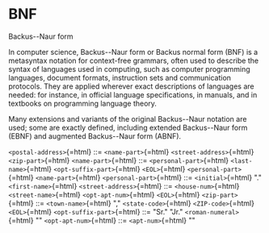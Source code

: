 # BNF


Backus--Naur form

In computer science, Backus--Naur form or Backus normal form (BNF) is a
metasyntax notation for context-free grammars, often used to describe
the syntax of languages used in computing, such as computer programming
languages, document formats, instruction sets and communication
protocols. They are applied wherever exact descriptions of languages are
needed: for instance, in official language specifications, in manuals,
and in textbooks on programming language theory.

Many extensions and variants of the original Backus--Naur notation are
used; some are exactly defined, including extended Backus--Naur form
(EBNF) and augmented Backus--Naur form (ABNF).

`<postal-address>`{=html} ::= `<name-part>`{=html}
`<street-address>`{=html} `<zip-part>`{=html} `<name-part>`{=html} ::=
`<personal-part>`{=html} `<last-name>`{=html} `<opt-suffix-part>`{=html}
`<EOL>`{=html} `<personal-part>`{=html} `<name-part>`{=html}
`<personal-part>`{=html} ::= `<initial>`{=html} "."
`<first-name>`{=html} `<street-address>`{=html} ::= `<house-num>`{=html}
`<street-name>`{=html} `<opt-apt-num>`{=html} `<EOL>`{=html}
`<zip-part>`{=html} ::= `<town-name>`{=html} "," `<state-code>`{=html}
`<ZIP-code>`{=html} `<EOL>`{=html} `<opt-suffix-part>`{=html} ::= "Sr."
"Jr." `<roman-numeral>`{=html} \"\" `<opt-apt-num>`{=html} ::=
`<apt-num>`{=html} \"\"

